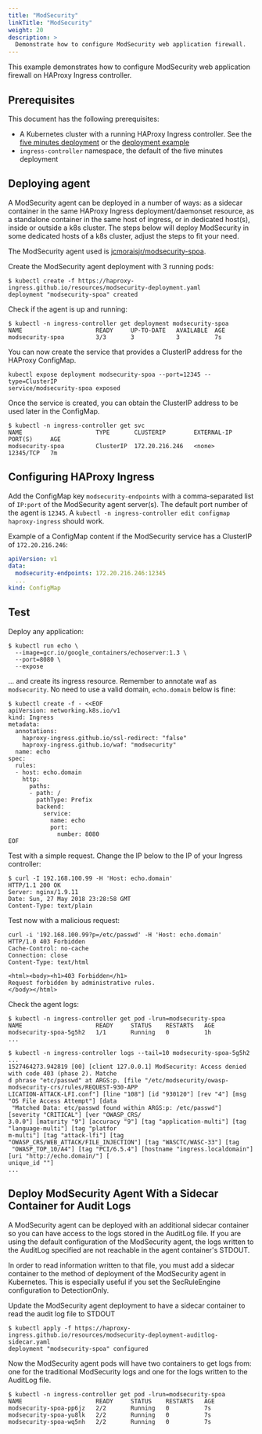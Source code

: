 ```yaml
---
title: "ModSecurity"
linkTitle: "ModSecurity"
weight: 20
description: >
  Demonstrate how to configure ModSecurity web application firewall.
---
```


This example demonstrates how to configure ModSecurity
web application firewall on HAProxy Ingress controller.

## Prerequisites

This document has the following prerequisites:

* A Kubernetes cluster with a running HAProxy Ingress controller. See the [five minutes deployment](https://github.com/jcmoraisjr/haproxy-ingress/tree/master/examples/setup-cluster.md#five-minutes-deployment) or the [deployment example](https://github.com/jcmoraisjr/haproxy-ingress/tree/master/examples/deployment)
* `ingress-controller` namespace, the default of the five minutes deployment

## Deploying agent

A ModSecurity agent can be deployed in a number of ways: as a sidecar container
in the same HAProxy Ingress deployment/daemonset resource, as a standalone container
in the same host of ingress, or in dedicated host(s), inside or outside a k8s cluster.
The steps below will deploy ModSecurity in some dedicated hosts of a k8s cluster,
adjust the steps to fit your need.

The ModSecurity agent used is [jcmoraisjr/modsecurity-spoa](https://github.com/jcmoraisjr/modsecurity-spoa).

Create the ModSecurity agent deployment with 3 running pods:

```
$ kubectl create -f https://haproxy-ingress.github.io/resources/modsecurity-deployment.yaml
deployment "modsecurity-spoa" created
```


Check if the agent is up and running:

```
$ kubectl -n ingress-controller get deployment modsecurity-spoa
NAME                     READY     UP-TO-DATE   AVAILABLE  AGE  
modsecurity-spoa         3/3       3            3          7s   
```


You can now create the service that provides a ClusterIP address for the HAProxy ConfigMap.
```
kubectl expose deployment modsecurity-spoa --port=12345 --type=ClusterIP
service/modsecurity-spoa exposed
```

Once the service is created, you can obtain the ClusterIP address to be used later in the ConfigMap.
```
$ kubectl -n ingress-controller get svc
NAME                     TYPE       CLUSTERIP        EXTERNAL-IP  PORT(S)     AGE
modsecurity-spoa         ClusterIP  172.20.216.246   <none>       12345/TCP   7m
```

## Configuring HAProxy Ingress

Add the ConfigMap key `modsecurity-endpoints` with a comma-separated list of `IP:port`
of the ModSecurity agent server(s). The default port number of the agent is `12345`.
A `kubectl -n ingress-controller edit configmap haproxy-ingress` should work.

Example of a ConfigMap content if the ModSecurity service has a ClusterIP of `172.20.216.246`:

```yaml
apiVersion: v1
data:
  modsecurity-endpoints: 172.20.216.246:12345
  ...
kind: ConfigMap
```

## Test

Deploy any application:

```
$ kubectl run echo \
  --image=gcr.io/google_containers/echoserver:1.3 \
  --port=8080 \
  --expose
```

... and create its ingress resource. Remember to annotate waf as `modsecurity`.
No need to use a valid domain, `echo.domain` below is fine:

```console
$ kubectl create -f - <<EOF
apiVersion: networking.k8s.io/v1
kind: Ingress
metadata:
  annotations:
    haproxy-ingress.github.io/ssl-redirect: "false"
    haproxy-ingress.github.io/waf: "modsecurity"
  name: echo
spec:
  rules:
  - host: echo.domain
    http:
      paths:
      - path: /
        pathType: Prefix
        backend:
          service:
            name: echo
            port:
              number: 8080
EOF
```

Test with a simple request. Change the IP below to the IP of your Ingress controller:

```
$ curl -I 192.168.100.99 -H 'Host: echo.domain'
HTTP/1.1 200 OK
Server: nginx/1.9.11
Date: Sun, 27 May 2018 23:28:58 GMT
Content-Type: text/plain
```

Test now with a malicious request:

```
curl -i '192.168.100.99?p=/etc/passwd' -H 'Host: echo.domain'
HTTP/1.0 403 Forbidden
Cache-Control: no-cache
Connection: close
Content-Type: text/html

<html><body><h1>403 Forbidden</h1>
Request forbidden by administrative rules.
</body></html>
```

Check the agent logs:

```
$ kubectl -n ingress-controller get pod -lrun=modsecurity-spoa
NAME                     READY     STATUS    RESTARTS   AGE
modsecurity-spoa-5g5h2   1/1       Running   0          1h
...

$ kubectl -n ingress-controller logs --tail=10 modsecurity-spoa-5g5h2
...
1527464273.942819 [00] [client 127.0.0.1] ModSecurity: Access denied with code 403 (phase 2). Matche
d phrase "etc/passwd" at ARGS:p. [file "/etc/modsecurity/owasp-modsecurity-crs/rules/REQUEST-930-APP
LICATION-ATTACK-LFI.conf"] [line "108"] [id "930120"] [rev "4"] [msg "OS File Access Attempt"] [data
 "Matched Data: etc/passwd found within ARGS:p: /etc/passwd"] [severity "CRITICAL"] [ver "OWASP_CRS/
3.0.0"] [maturity "9"] [accuracy "9"] [tag "application-multi"] [tag "language-multi"] [tag "platfor
m-multi"] [tag "attack-lfi"] [tag "OWASP_CRS/WEB_ATTACK/FILE_INJECTION"] [tag "WASCTC/WASC-33"] [tag
 "OWASP_TOP_10/A4"] [tag "PCI/6.5.4"] [hostname "ingress.localdomain"] [uri "http://echo.domain/"] [
unique_id ""]
...
```


## Deploy ModSecurity Agent With a Sidecar Container for Audit Logs


A ModSecurity agent can be deployed with an additional sidecar container so you can have access to the logs stored in the AuditLog file. If you are using the default configuration of the ModSecurity agent, the logs written to the AuditLog specified are not reachable in the agent container's STDOUT.

In order to read information written to that file, you must add a sidecar container to the method of deployment of the ModSecurity agent in Kubernetes. This is especially useful if you set the SecRuleEngine configuration to DetectionOnly.

Update the ModSecurity agent deployment to have a sidecar container to read the audit log file to STDOUT

```
$ kubectl apply -f https://haproxy-ingress.github.io/resources/modsecurity-deployment-auditlog-sidecar.yaml
deployment "modsecurity-spoa" configured
```

Now the ModSecurity agent pods will have two containers to get logs from: one for the traditional ModSecurity logs and one for the logs written to the AuditLog file.

```
$ kubectl -n ingress-controller get pod -lrun=modsecurity-spoa
NAME                     READY     STATUS    RESTARTS   AGE
modsecurity-spoa-pp6jz   2/2       Running   0          7s       
modsecurity-spoa-yu8lk   2/2       Running   0          7s   
modsecurity-spoa-wq5nh   2/2       Running   0          7s
```
